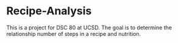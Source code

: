 # Recipe-Analysis
This is a project for DSC 80 at UCSD. The goal is to determine the relationship number of steps in a recipe and nutrition.

